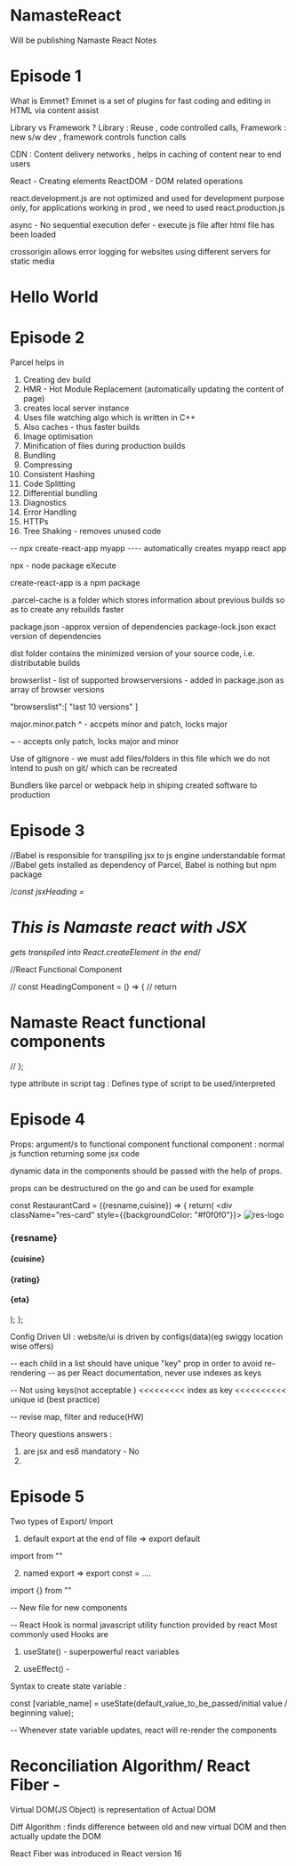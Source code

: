 # NamasteReact
Will be publishing Namaste React Notes

# Episode 1
What is Emmet?
Emmet is a set of plugins for fast coding and editing in HTML via content assist


Library vs Framework ?
Library : Reuse , code controlled calls, 
Framework : new s/w dev , framework controls function calls

CDN : Content delivery networks , helps in caching of content near to end users

React - Creating elements
ReactDOM - DOM related operations

react.development.js are not optimized and used for development purpose only, for applications working in prod , we need to used react.production.js

async - No sequential execution
defer - execute js file after html file has been loaded

crossorigin allows error logging for websites using different servers for static media

<html> 
    <body> 
            <div id="myroot"> 
                    <h1> Hello World </h1>
            </div>
    </body>
</html>

<script> 
const element = document.createElement("h1");
element.innerText = "Hello World";
const root = document.getElementById("myroot");
root.appendChild(element);
</script>

<script>

const element = React.createElement("h1",{},"Hello world");
const root = ReactDOM.createRoot(document.getElementById("myroot"));
root.render(element);

</script>

# Episode 2

Parcel helps in 

1. Creating dev build
2. HMR - Hot Module Replacement (automatically updating the content of page)
3. creates local server instance
4. Uses file watching algo which is written in C++
5. Also caches - thus faster builds 
6. Image optimisation
7. Minification of files during production builds
8. Bundling
9. Compressing
10. Consistent Hashing
11. Code Splitting
12. Differential bundling
13. Diagnostics
14. Error Handling
15. HTTPs
16. Tree Shaking - removes unused code

-- npx create-react-app myapp    ----  automatically creates myapp react app

npx  - node package eXecute

create-react-app is a npm package

.parcel-cache is a folder which stores information about previous builds so as to create any rebuilds faster

package.json -approx version of dependencies
package-lock.json  exact version of dependencies

dist folder contains the minimized version of your source code, i.e. distributable builds

browserlist - list of supported browserversions - added in package.json as array of browser versions

  "browserslist":[
    "last 10 versions"
  ]

major.minor.patch
  ^  - accpets minor and patch, locks major

  ~  - accepts only patch, locks major and minor


Use of gitignore - we must add files/folders in this file which we do not intend to push on git/ which can be recreated

Bundlers like parcel or webpack help in shiping created software to production

# Episode 3

//Babel is responsible for transpiling jsx to js engine understandable format
//Babel gets installed as dependency of Parcel, Babel is nothing but npm package

/*const jsxHeading = <h1 id="heading"> This is Namaste react with JSX </h1> gets 
transpiled into React.createElement in the end*/

//React Functional Component

// const HeadingComponent = () => {
// return <h1>Namaste React functional components</h1>
// };

type attribute in script tag :   Defines type of script to be used/interpreted

# Episode 4

Props: argument/s to functional component
functional component :  normal js function returning some jsx code

dynamic data in the components should be passed with the help of props.

props can be destructured on the go and can be used for example

const RestaurantCard = ({resname,cuisine}) => {
    return(
        <div className="res-card" style={{backgroundColor: "#f0f0f0"}}>
            <img className="res-logo" 
            alt="res-logo" src="https://media-assets.swiggy.com/swiggy/image/upload/fl_lossy,f_auto,q_auto,w_660/zlg9ivz8tsouustzf2r4" />
             <h3>{resname}</h3>
             <h4>{cuisine}</h4>
             <h4>{rating}</h4>
             <h4>{eta}</h4>
        </div>
    );
};


Config Driven UI : website/ui is driven by configs(data)(eg swiggy location wise offers)

-- each child in a list should have unique "key" prop in order to avoid re-rendering
-- as per React documentation, never use indexes as keys

--  Not using keys(not acceptable ) <<<<<<<<<  index as key  <<<<<<<<<<   unique id (best practice)

-- revise map, filter and reduce(HW)

Theory questions answers : 

1. are jsx and es6 mandatory - No
2. 




# Episode 5

Two types of Export/ Import

1. default export at the end of file => export default <name of variable>

import <name of variable> from  "<path of file>"

2. named export => export const  <name of variable> = ....

import {<name of variable>} from "<path of file>"

-- New file for new components

-- React Hook is normal javascript utility function provided by react
Most commonly used Hooks are  

1. useState() -  superpowerful react variables

2. useEffect() - 


Syntax to create state variable : 

const [variable_name] = useState(default_value_to_be_passed/initial value / beginning value);

-- Whenever state variable updates, react will re-render the components

# Reconciliation Algorithm/ React Fiber - 

Virtual DOM(JS Object) is representation of Actual DOM

Diff Algorithm : finds difference between old and new virtual DOM and then actually update the DOM

React Fiber was introduced in React version 16 









